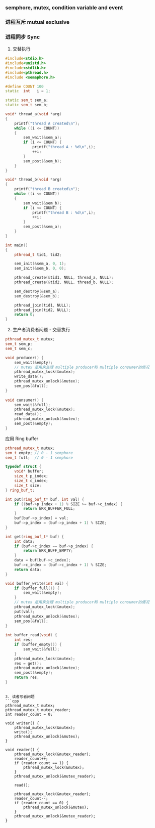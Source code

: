
### semphore, mutex, condition variable and event
### 进程互斥 mutual exclusive

### 进程同步 Sync 
1. 交替执行
```cpp
#include<stdio.h>
#include<unistd.h>
#include<stdlib.h>
#include<pthread.h>
#include <semaphore.h>

#define COUNT 100
static  int   i = 1;

static sem_t sem_a;
static sem_t sem_b;

void* thread_a(void *arg)
{
    printf("thread A created\n");
    while ((i <= COUNT))
    {
        sem_wait(&sem_a);
        if (i <= COUNT) {
            printf("thread A : %d\n",i);
            ++i;
        }
        sem_post(&sem_b);
    }
}

void* thread_b(void *arg)
{
    printf("thread B created\n");
    while ((i <= COUNT))
    {
        sem_wait(&sem_b);
        if (i <= COUNT) {
            printf("thread B : %d\n",i);
            ++i;
        }
        sem_post(&sem_a);
    }
}

int main()
{
    pthread_t tid1, tid2;

    sem_init(&sem_a, 0, 1);
    sem_init(&sem_b, 0, 0);

    pthread_create(&tid1, NULL, thread_a, NULL);
    pthread_create(&tid2, NULL, thread_b, NULL);

    sem_destroy(&sem_a);
    sem_destroy(&sem_b);

    pthread_join(tid1, NULL);
    pthread_join(tid2, NULL);
    return 0;
}
```
2. 生产者消费者问题 - 交替执行
```cpp
pthread_mutex_t mutux;
sem_t sem_p;
sem_t sem_c;

void producer() {
    sem_wait(&empty);
    // mutex 是用来处理 multiple producer和 multiple consumer的情况
    pthread_mutex_lock(&mutex);
    write_data();
    pthread_mutex_unlock(&mutex);
    sem_pos(&full);
}
 
void cunsumer() {
    sem_wait(&full);
    pthread_mutex_lock(&mutex);
    read_data();
    pthread_mutex_unlock(&mutex);
    sem_post(&empty);
}
```
应用 Ring buffer

```cpp
pthread_mutex_t mutux;
sem_t empty; // 0 - 1 semphore
sem_t full;  // 0 - 1 semphore

typedef struct {
    void* buffer;
    size_t p_index;
    size_t c_index;
    size_t size;
} ring_buf_t;

int put(ring_buf_t* buf, int val) {
    if ((buf->p_index + 1) % SIZE >= buf->c_index) {
        return ERR_BUFFER_FULL;
    }
    buf[buf->p_index] = val;
    buf->p_index = (buf->p_index + 1) % SIZE;
}

int get(ring_buf_t* buf) {
    int data;
    if (buf->c_index == buf->p_index) {
        return ERR_BUFF_EMPTY;
    }
    data = buf[buf->c_index];
    buf->c_index = (buf->c_index + 1) % SIZE;
    return data;
}

void buffer_write(int val) {
    if (buffer_full()) {
        sem_wait(&empty);
    }
    // mutex 是用来处理 multiple producer和 multiple consumer的情况
    pthread_mutex_lock(&mutex);
    put(val);
    pthread_mutex_unlock(&mutex);
    sem_pos(&full);
}
 
int buffer_read(void) {
    int res;
    if (buffer_empty()) {
        sem_wait(&full);
    }
    pthread_mutex_lock(&mutex);
    res = get();
    pthread_mutex_unlock(&mutex);
    sem_post(&empty);
    return res;
}
```

```

3. 读者写者问题
```cpp
pthread_mutex_t mutex;
pthread_mutex_t mutex_reader;
int reader_count = 0;

void writer() {
    pthread_mutex_lock(&mutex);
    write();
    pthread_mutex_unlock(&mutex);
}

void reader() {
    pthread_mutex_lock(&mutex_reader);
    reader_count++;
    if (reader_count == 1) {
        pthread_mutex_lock(&mutex);
    }
    pthread_mutex_unlock(&mutex_reader);
    
    read();
    
    pthread_mutex_lock(&mutex_reader);
    reader_count--;
    if (reader_count == 0) {
        pthread_mutex_unlock(&mutex);
    }
    pthread_mutex_unlock(&mutex_reader);
}
